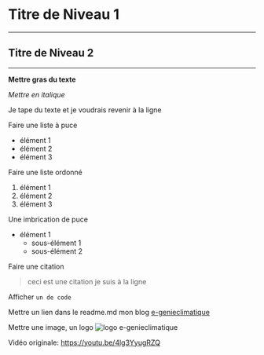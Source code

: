 # Titre de Niveau 1

------

## Titre de Niveau 2

--------------------------

__Mettre gras du texte__

*Mettre en italique*

Je tape du texte et je voudrais  revenir à la ligne

Faire une liste à puce
* élément 1
* élément 2
* élément 3

Faire une liste ordonné
1. élément 1
2. élément 2 
3. élément 3

Une imbrication de puce
* élément 1
  * sous-élément 1
  * sous-élément 2

Faire une citation
> ceci est une citation 
je suis à la ligne

Afficher 
`un de code`

Mettre un lien dans le readme.md 
mon blog [e-genieclimatique](https://www.e-genieclimatique.com)

Mettre une image, un logo 
![logo e-genieclimatique](https://www.e-genieclimatique.com/wordpress/wp-content/upload/2017/08/logo-E-1.jpg)

Vidéo originale: https://youtu.be/4lg3YyugRZQ



